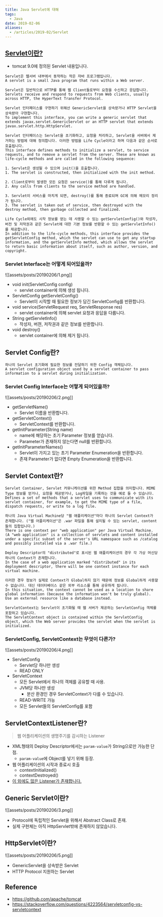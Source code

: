 ```yaml
---
title: Java Servlet에 대해
tags:
  - Java
date: 2019-02-06
aliases: 
  - /articles/2019-02/Servlet
---
```


## [Servlet이란?](https://tomcat.apache.org/tomcat-9.0-doc/servletapi/index.html)
- tomcat 9.0에 정의된 Servlet 내용입니다.

```
Servlet은 웹서버 내부에서 동작하는 작은 자바 프로그램입니다.
A servlet is a small Java program that runs within a Web server.

Servlet은 일반적으로 HTTP를 통해 웹 Client들로부터 요청을 수신하고 응답합니다.
Servlets receive and respond to requests from Web clients, usually across HTTP, the HyperText Transfer Protocol.

Servlet 인터페이스를 구현하기 위해선 GenericServlet을 상속받거나 HTTP Servlet을 상속받아 구현합니다.
To implement this interface, you can write a generic servlet that extends javax.servlet.GenericServlet or an HTTP servlet that extends javax.servlet.http.HttpServlet.

Servlet 인터페이스는 Servlet을 초기화하고, 요청을 처리하고, Servlet을 서버에서 제거하는 방법에 대해 정의합니다. 이러한 방법을 Life Cycle이라고 하며 다음과 같은 순서로 호출됩니다.
This interface defines methods to initialize a servlet, to service requests, and to remove a servlet from the server. These are known as life-cycle methods and are called in the following sequence:

1. Servlet은 생성될 수 있으며 init()을 호출합니다.
1. The servlet is constructed, then initialized with the init method.

2. Client로부터 발생한 모든 요청은 service()를 통해 다루게 됩니다.
2. Any calls from clients to the service method are handled.

3. Servlet이 서비스를 마치게 되면, destroy()를 통해 종료되며 GC에 의해 메모리 정리가 됩니다.
3. The servlet is taken out of service, then destroyed with the destroy method, then garbage collected and finalized.

Life Cycle외에도 시작 정보를 얻는 데 사용할 수 있는 getServletConfig()와 작성자, 버전 및 저작권과 같은 Servlet에 대한 기본 정보를 반환할 수 있는 getServletInfo()를 제공합니다.
In addition to the life-cycle methods, this interface provides the getServletConfig method, which the servlet can use to get any startup information, and the getServletInfo method, which allows the servlet to return basic information about itself, such as author, version, and copyright.
```

### Servlet Interface는 어떻게 되어있을까?

![[assets/posts/20190206/1.png]]

- void init(ServletConfig config)
    - servlet container에 의해 생성 됩니다.
- ServletConfig	getServletConfig()
    - Servlet이 시작할 때 필요한 정보가 담긴 ServletConfig를 반환합니다.
- void service(ServletRequest req, ServletResponse res)
    - servlet container에 의해 servlet 요청과 응답을 다룹니다.
- String getServletInfo()
    - 작성자, 버젼, 저작권과 같은 정보를 반환합니다.
- void destroy()
    - servlet container에 의해 제거 됩니다.


## Servlet Config란?

```
하나의 Servlet 초기화에 필요한 정보를 전달하기 위한 Config 객체입니다.
A servlet configuration object used by a servlet container to pass information to a servlet during initialization.
```

### Servlet Config Interface는 어떻게 되어있을까?

![[assets/posts/20190206/2.png]]

- getServletName()
    - Servlet 이름을 반환합니다.
- getServletContext()
    - ServletContext를 반환합니다.
- getInitParameter(String name)
    - name에 해당하는 초기 Parameter 정보를 얻습니다.
    - Parameter가 존재하지 않는다면 null를 반환합니다.
- getInitParameterNames()
    - Servlet이 가지고 있는 초기 Parameter Enumeration을 반환합니다.
    - 존재 Parameter가 없다면 Empty Enumeration을 반환합니다.


## Servlet Context란?
```
Servlet Container, Servlet 커뮤니케이션를 위한 Method 집합을 의미합니다. MIME Type 정보를 얻거나, 요청을 제공받거나, Log파일을 기록하는 것을 예로 들 수 있습니다.
Defines a set of methods that a servlet uses to communicate with its servlet container, for example, to get the MIME type of a file, dispatch requests, or write to a log file.

하나의 Java Virtual Machine당 "웹 애플리케이션"마다 하나의 Servlet Context가 존재합니다. ("웹 어플리케이션"은 .war 파일을 통해 설치될 수 있는 servlet, content들의 집합입니다.)
There is one context per "web application" per Java Virtual Machine. (A "web application" is a collection of servlets and content installed under a specific subset of the server's URL namespace such as /catalog and possibly installed via a .war file.)

Deploy Descriptor의 "distributed"로 표시된 웹 애플리케이션의 경우 각 가상 머신당 하나의 Context가 존재합니다.
In the case of a web application marked "distributed" in its deployment descriptor, there will be one context instance for each virtual machine.

이러한 경우 정보가 실제로 Context가 Global하지 않기 때문에 정보를 Global하게 사용할 수 없습니다. 대신 데이터베이스 같은 외부 리소스를 통해 공유하게 됩니다.
In this situation, the context cannot be used as a location to share global information (because the information won't be truly global). Use an external resource like a database instead.

ServletContext는 Servlet이 초기화될 때 웹 서버가 제공하는 ServletConfig 객체를 포함하고 있습니다.
The ServletContext object is contained within the ServletConfig object, which the Web server provides the servlet when the servlet is initialized.
```


### ServletConfig, ServletContext는 무엇이 다른가?

![[assets/posts/20190206/4.png]]

- ServletConfig
    - Servlet당 하나만 생성
    - READ ONLY
- ServletContext
    - 모든 Servlet에서 하나의 객체를 공유할 때 사용.
    - JVM당 하나만 생성
        - 분산 환경인 경우 ServletContext가 다를 수 있습니다.
    - READ-WRITE 가능
    - 모든 Servlet들의 ServletConfig를 포함


## ServletContextListener란?
> 웹 어플리케이션의 생명주기를 감시하는 Listener

- XML형태의 Deploy Descriptor에서는 `param-value`가 String으로만 가능한 단점.
    - `param-value`에 Object를 넣기 위해 등장.
- 웹 어플리케이션의 시작과 종료시 호출
    - contextInitialized()
    - contextDestroyed()
- [이 외에도 많은 Listener가 존재합니다.](https://medium.com/@kwangsoo/servlet-listener-37f4d5cfe9e4)


## Generic Servlet이란?

![[assets/posts/20190206/3.png]]

- Protocol에 독립적인 Servlet을 위해서 Abstract Class로 존재.
- 실제 구현체는 아직 HttpServlet밖에 존재하지 않았습니다.

## HttpServlet이란?

![[assets/posts/20190206/5.png]]

- GenericServlet을 상속받은 Servlet
- HTTP Protocol 지원하는 Servlet

## Reference
- <https://github.com/apache/tomcat>
- <https://stackoverflow.com/questions/4223564/servletconfig-vs-servletcontext>
